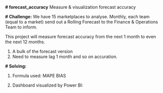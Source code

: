 **# forecast_accuracy**
Measure &amp; visualization forecast accuracy

**# Challenge:**
We have 15 marketplaces to analyse. Monthly, each team (equal to a market) send out a Rolling Forecast to the Finance & Operations Team to inform. 

This project will measure forecast accuracy from the next 1 month to even the next 12 months.

1. A bulk of the forecast version
2. Need to measure lag 1 month and so on accuration.

**# Solving:**

1. Formula used:
MAPE
BIAS

3. Dashboard visualized by Power BI:


